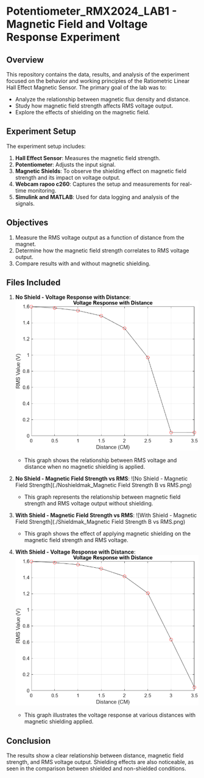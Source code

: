# Potentiometer_RMX2024_LAB1 - Magnetic Field and Voltage Response Experiment

## Overview

This repository contains the data, results, and analysis of the experiment focused on the behavior and working principles of the Ratiometric Linear Hall Effect Magnetic Sensor. The primary goal of the lab was to:

- Analyze the relationship between magnetic flux density and distance.
- Study how magnetic field strength affects RMS voltage output.
- Explore the effects of shielding on the magnetic field.

## Experiment Setup

The experiment setup includes:
1. **Hall Effect Sensor**: Measures the magnetic field strength.
2. **Potentiometer**: Adjusts the input signal.
3. **Magnetic Shields**: To observe the shielding effect on magnetic field strength and its impact on voltage output.
4. **Webcam rapoo c260**: Captures the setup and measurements for real-time monitoring.
5. **Simulink and MATLAB**: Used for data logging and analysis of the signals.

## Objectives

1. Measure the RMS voltage output as a function of distance from the magnet.
2. Determine how the magnetic field strength correlates to RMS voltage output.
3. Compare results with and without magnetic shielding.

## Files Included

1. **No Shield - Voltage Response with Distance**: 
   ![No Shield - Voltage Response](./labmaxne/No_Shieldmak_VR.png)
   - This graph shows the relationship between RMS voltage and distance when no magnetic shielding is applied.

2. **No Shield - Magnetic Field Strength vs RMS**: 
   ![No Shield - Magnetic Field Strength](./Noshieldmak_Magnetic Field Strength B vs RMS.png)
   - This graph represents the relationship between magnetic field strength and RMS voltage output without shielding.

3. **With Shield - Magnetic Field Strength vs RMS**: 
   ![With Shield - Magnetic Field Strength](./Shieldmak_Magnetic Field Strength B vs RMS.png)
   - This graph shows the effect of applying magnetic shielding on the magnetic field strength and RMS voltage.

4. **With Shield - Voltage Response with Distance**: 
   ![With Shield - Voltage Response](./labmaxne/Shieldmak_VR.png)
   - This graph illustrates the voltage response at various distances with magnetic shielding applied.

## Conclusion

The results show a clear relationship between distance, magnetic field strength, and RMS voltage output. Shielding effects are also noticeable, as seen in the comparison between shielded and non-shielded conditions.

